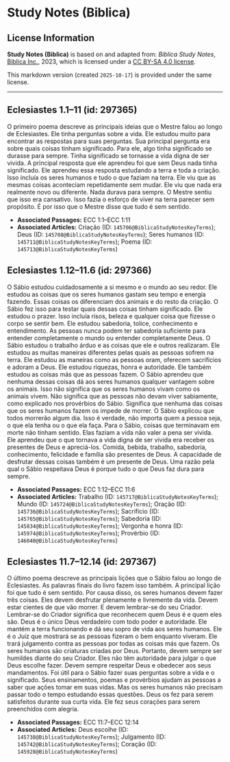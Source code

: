 # Study Notes (Biblica)

## License Information

**Study Notes (Biblica)** is based on and adapted from: _Biblica Study Notes_, [Biblica Inc.](https://www.biblica.com/), 2023, which is licensed under a [CC BY-SA 4.0 license](https://creativecommons.org/licenses/by-sa/4.0/legalcode.en).

This markdown version (created `2025-10-17`) is provided under the same license.



--------------------------------

## Eclesiastes 1.1–11 (id: 297365)

O primeiro poema descreve as principais ideias que o Mestre falou ao longo de Eclesiastes. Ele tinha perguntas sobre a vida. Ele estudou muito para encontrar as respostas para suas perguntas. Sua principal pergunta era sobre quais coisas tinham significado. Para ele, algo tinha significado se durasse para sempre. Tinha significado se tornasse a vida digna de ser vivida. A principal resposta que ele aprendeu foi que sem Deus nada tinha significado. Ele aprendeu essa resposta estudando a terra e toda a criação. Isso incluía os seres humanos e tudo o que faziam na terra. Ele viu que as mesmas coisas aconteciam repetidamente sem mudar. Ele viu que nada era realmente novo ou diferente. Nada durava para sempre. O Mestre sentiu que isso era cansativo. Isso fazia o esforço de viver na terra parecer sem propósito. É por isso que o Mestre disse que tudo é sem sentido.

* **Associated Passages:** ECC 1:1–ECC 1:11
* **Associated Articles:** Criação (ID: `145706@BiblicaStudyNotesKeyTerms`); Deus (ID: `145708@BiblicaStudyNotesKeyTerms`); Seres humanos (ID: `145711@BiblicaStudyNotesKeyTerms`); Poema (ID: `145713@BiblicaStudyNotesKeyTerms`)

## Eclesiastes 1.12–11.6 (id: 297366)

O Sábio estudou cuidadosamente a si mesmo e o mundo ao seu redor. Ele estudou as coisas que os seres humanos gastam seu tempo e energia fazendo. Essas coisas os diferenciam dos animais e do resto da criação. O Sábio fez isso para testar quais dessas coisas tinham significado. Ele estudou o prazer. Isso incluía risos, beleza e qualquer coisa que fizesse o corpo se sentir bem. Ele estudou sabedoria, tolice, conhecimento e entendimento. As pessoas nunca podem ter sabedoria suficiente para entender completamente o mundo ou entender completamente Deus. O Sábio estudou o trabalho árduo e as coisas que ele e outros realizaram. Ele estudou as muitas maneiras diferentes pelas quais as pessoas sofrem na terra. Ele estudou as maneiras como as pessoas oram, oferecem sacrifícios e adoram a Deus. Ele estudou riquezas, honra e autoridade. Ele também estudou as coisas más que as pessoas fazem. O Sábio aprendeu que nenhuma dessas coisas dá aos seres humanos qualquer vantagem sobre os animais. Isso não significa que os seres humanos vivam como os animais vivem. Não significa que as pessoas não devam viver sabiamente, como explicado nos provérbios do Sábio. Significa que nenhuma das coisas que os seres humanos fazem os impede de morrer. O Sábio explicou que todos morrerão algum dia. Isso é verdade, não importa quem a pessoa seja, o que ela tenha ou o que ela faça. Para o Sábio, coisas que terminavam em morte não tinham sentido. Elas faziam a vida não valer a pena ser vivida. Ele aprendeu que o que tornava a vida digna de ser vivida era receber os presentes de Deus e apreciá\-los. Comida, bebida, trabalho, sabedoria, conhecimento, felicidade e família são presentes de Deus. A capacidade de desfrutar dessas coisas também é um presente de Deus. Uma razão pela qual o Sábio respeitava Deus é porque tudo o que Deus faz dura para sempre.

* **Associated Passages:** ECC 1:12–ECC 11:6
* **Associated Articles:** Trabalho (ID: `145717@BiblicaStudyNotesKeyTerms`); Mundo (ID: `145724@BiblicaStudyNotesKeyTerms`); Oração (ID: `145736@BiblicaStudyNotesKeyTerms`); Sacrifício (ID: `145765@BiblicaStudyNotesKeyTerms`); Sabedoria (ID: `145834@BiblicaStudyNotesKeyTerms`); Vergonha e honra (ID: `145974@BiblicaStudyNotesKeyTerms`); Provérbio (ID: `146040@BiblicaStudyNotesKeyTerms`)

## Eclesiastes 11.7–12.14 (id: 297367)

O último poema descreve as principais lições que o Sábio falou ao longo de Eclesiastes. As palavras finais do livro fazem isso também. A principal lição foi que tudo é sem sentido. Por causa disso, os seres humanos devem fazer três coisas. Eles devem desfrutar plenamente e livremente da vida. Devem estar cientes de que vão morrer. E devem lembrar\-se do seu Criador. Lembrar\-se do Criador significa que reconhecem quem Deus é e quem eles são. Deus é o único Deus verdadeiro com todo poder e autoridade. Ele mantém a terra funcionando e dá seu sopro de vida aos seres humanos. Ele é o Juiz que mostrará se as pessoas fizeram o bem enquanto viveram. Ele trará julgamento contra as pessoas por todas as coisas más que fazem. Os seres humanos são criaturas criadas por Deus. Portanto, devem sempre ser humildes diante do seu Criador. Eles não têm autoridade para julgar o que Deus escolhe fazer. Devem sempre respeitar Deus e obedecer aos seus mandamentos. Foi útil para o Sábio fazer suas perguntas sobre a vida e o significado. Seus ensinamentos, poemas e provérbios ajudam as pessoas a saber que ações tomar em suas vidas. Mas os seres humanos não precisam passar todo o tempo estudando essas questões. Deus os fez para serem satisfeitos durante sua curta vida. Ele fez seus corações para serem preenchidos com alegria.

* **Associated Passages:** ECC 11:7–ECC 12:14
* **Associated Articles:** Deus escolhe (ID: `145738@BiblicaStudyNotesKeyTerms`); Julgamento (ID: `145742@BiblicaStudyNotesKeyTerms`); Coração (ID: `145928@BiblicaStudyNotesKeyTerms`)

